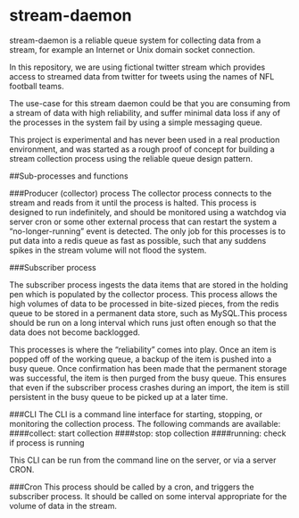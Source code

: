 # stream-daemon

stream-daemon is a reliable queue system for collecting data from a stream, for example an  Internet or Unix domain socket connection.

In this repository, we are using fictional twitter stream which provides access to streamed data from twitter for tweets using the names of NFL football teams. 

The use-case for this stream daemon could be that you are consuming from a stream of data with high reliability, and suffer minimal data loss if any of the processes in the system fail by using a simple messaging queue. 

This project is experimental and has never been used in a real production environment, and was started as a rough proof of concept for building a stream collection process using the reliable queue design pattern.


##Sub-processes and functions

###Producer (collector) process
The collector process connects to the stream and reads from it until the process is halted. This process is designed to run indefinitely, and should be monitored using a watchdog via server cron or some other external process that can restart the system a “no-longer-running” event is detected. The only job for this processes is to put data into a redis queue as fast as possible, such that any suddens spikes in the stream volume will not flood the system. 
 
###Subscriber process

The subscriber process ingests the data items that are stored in the holding pen which is populated by the collector process. This process allows the high volumes of data to be processed in bite-sized pieces, from the redis queue to be stored in a permanent data store, such as MySQL.This process should be run on a long interval which runs just often enough so that the data does not become backlogged.

This processes is where the “reliability” comes into play. Once an item is popped off of the working queue, a backup of the item is pushed into a busy queue. Once confirmation has been made that the permanent storage was successful, the item is then purged from the busy queue. This ensures that even if the subscriber process crashes during an import, the item is still persistent in the busy queue to be picked up at a later time. 

###CLI
The CLI is a command line interface for starting, stopping, or monitoring the collection process. 
The following commands are available:
####collect: 
	start collection
####stop: 
  	stop collection
####running: 
  	check if process is running

This CLI can be run from the command line on the server, or via a server CRON. 

###Cron
This process should be called by a cron, and triggers the subscriber process. It should be called on some interval appropriate for the volume of data in the stream.
